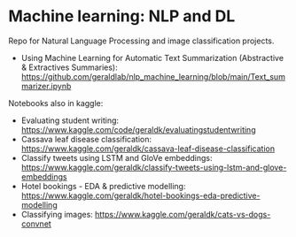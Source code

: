 # Machine learning: NLP and DL

Repo for Natural Language Processing and image classification projects. 
- Using Machine Learning for Automatic Text Summarization (Abstractive & Extractive‪s Summaries): https://github.com/geraldlab/nlp_machine_learning/blob/main/Text_summarizer.ipynb

Notebooks also in kaggle:
- Evaluating student writing: https://www.kaggle.com/code/geraldk/evaluatingstudentwriting
- Cassava leaf disease classification: https://www.kaggle.com/geraldk/cassava-leaf-disease-classification
- Classify tweets using LSTM and GloVe embeddings: https://www.kaggle.com/geraldk/classify-tweets-using-lstm-and-glove-embeddings
- Hotel bookings - EDA & predictive modelling: https://www.kaggle.com/geraldk/hotel-bookings-eda-predictive-modelling
- Classifying images: https://www.kaggle.com/geraldk/cats-vs-dogs-convnet
